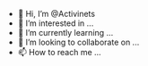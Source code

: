 - 👋 Hi, I’m @Activinets
- 👀 I’m interested in ...
- 🌱 I’m currently learning ...
- 💞️ I’m looking to collaborate on ...
- 📫 How to reach me ...

<!---
Activinets/Activinets is a ✨ special ✨ repository because its `README.md` (this file) appears on your GitHub profile.
You can click the Preview link to take a look at your changes.
--->
